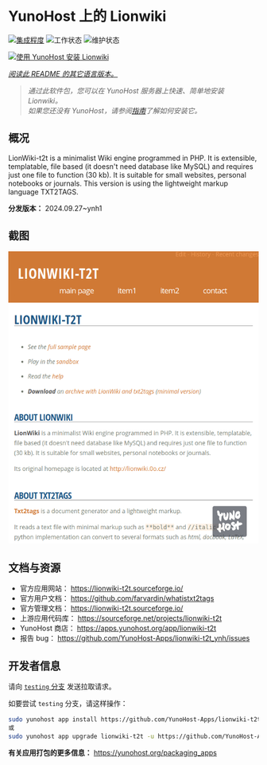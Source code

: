<!--
注意：此 README 由 <https://github.com/YunoHost/apps/tree/master/tools/readme_generator> 自动生成
请勿手动编辑。
-->

# YunoHost 上的 Lionwiki

[![集成程度](https://dash.yunohost.org/integration/lionwiki-t2t.svg)](https://ci-apps.yunohost.org/ci/apps/lionwiki-t2t/) ![工作状态](https://ci-apps.yunohost.org/ci/badges/lionwiki-t2t.status.svg) ![维护状态](https://ci-apps.yunohost.org/ci/badges/lionwiki-t2t.maintain.svg)

[![使用 YunoHost 安装 Lionwiki](https://install-app.yunohost.org/install-with-yunohost.svg)](https://install-app.yunohost.org/?app=lionwiki-t2t)

*[阅读此 README 的其它语言版本。](./ALL_README.md)*

> *通过此软件包，您可以在 YunoHost 服务器上快速、简单地安装 Lionwiki。*  
> *如果您还没有 YunoHost，请参阅[指南](https://yunohost.org/install)了解如何安装它。*

## 概况

LionWiki-t2t is a minimalist Wiki engine programmed in PHP. It is extensible, templatable, file based (it doesn't need database like MySQL) and requires just one file to function (30 kb). It is suitable for small websites, personal notebooks or journals. This version is using the lightweight markup language TXT2TAGS.


**分发版本：** 2024.09.27~ynh1

## 截图

![Lionwiki 的截图](./doc/screenshots/screenshot_lionwikit2t.png)

## 文档与资源

- 官方应用网站： <https://lionwiki-t2t.sourceforge.io/>
- 官方用户文档： <https://github.com/farvardin/whatistxt2tags>
- 官方管理文档： <https://lionwiki-t2t.sourceforge.io/>
- 上游应用代码库： <https://sourceforge.net/projects/lionwiki-t2t>
- YunoHost 商店： <https://apps.yunohost.org/app/lionwiki-t2t>
- 报告 bug： <https://github.com/YunoHost-Apps/lionwiki-t2t_ynh/issues>

## 开发者信息

请向 [`testing` 分支](https://github.com/YunoHost-Apps/lionwiki-t2t_ynh/tree/testing) 发送拉取请求。

如要尝试 `testing` 分支，请这样操作：

```bash
sudo yunohost app install https://github.com/YunoHost-Apps/lionwiki-t2t_ynh/tree/testing --debug
或
sudo yunohost app upgrade lionwiki-t2t -u https://github.com/YunoHost-Apps/lionwiki-t2t_ynh/tree/testing --debug
```

**有关应用打包的更多信息：** <https://yunohost.org/packaging_apps>
